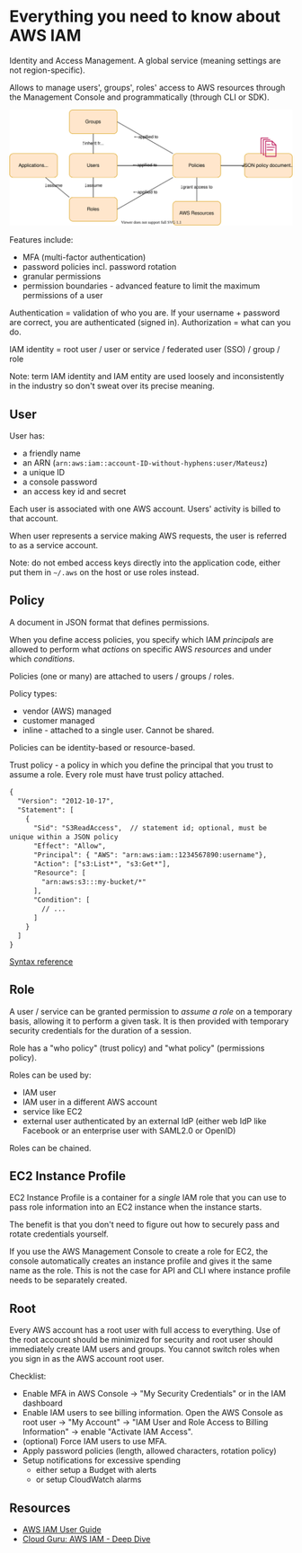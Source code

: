 # Everything you need to know about AWS IAM

Identity and Access Management. A global service (meaning settings are not region-specific).

Allows to manage users', groups', roles' access to AWS resources through the Management Console and programmatically (through CLI or SDK).

![AWS IAM entities](AWS-IAM-entities.svg)

Features include:
* MFA (multi-factor authentication)
* password policies incl. password rotation
* granular permissions
* permission boundaries - advanced feature to limit the maximum permissions of a user

Authentication = validation of who you are. If your username + password are correct, you are authenticated (signed in).
Authorization = what can you do.

IAM identity = root user / user or service / federated user (SSO) / group / role

Note: term IAM identity and IAM entity are used loosely and inconsistently in the industry so don't sweat over its precise meaning.


## User
User has:
* a friendly name
* an ARN (`arn:aws:iam::account-ID-without-hyphens:user/Mateusz`)
* a unique ID
* a console password
* an access key id and secret

Each user is associated with one AWS account. Users' activity is billed to that account.

When user represents a service making AWS requests, the user is referred to as a service account.

Note: do not embed access keys directly into the application code, either put them in `~/.aws` on the host or use roles instead.


## Policy
A document in JSON format that defines permissions.

When you define access policies, you  specify which IAM _principals_ are allowed to perform what _actions_ on specific AWS _resources_ and under which _conditions_.

Policies (one or many) are attached to users / groups / roles.

Policy types:
* vendor (AWS) managed
* customer managed
* inline - attached to a single user. Cannot be shared.

Policies can be identity-based or resource-based.

Trust policy - a policy in which you define the principal that you trust to assume a role. Every role must have trust policy attached.

```jsonc
{
  "Version": "2012-10-17",
  "Statement": [
    {
      "Sid": "S3ReadAccess",  // statement id; optional, must be unique within a JSON policy
      "Effect": "Allow",
      "Principal": { "AWS": "arn:aws:iam::1234567890:username"},
      "Action": ["s3:List*", "s3:Get*"],
      "Resource": [
        "arn:aws:s3:::my-bucket/*"
      ],
      "Condition": [
        // ...
      ]
    }
  ]
}
```
[Syntax reference](https://docs.aws.amazon.com/IAM/latest/UserGuide/reference_policies.html)


## Role
A user / service can be granted permission to _assume a role_ on a temporary basis, allowing it to perform a given task. It is then provided with temporary security credentials for the duration of a session.

Role has a "who policy" (trust policy) and "what policy" (permissions policy).

Roles can be used by:
* IAM user
* IAM user in a different AWS account
* service like EC2
* external user authenticated by an external IdP (either web IdP like Facebook or an enterprise user with SAML2.0 or OpenID)

Roles can be chained.


## EC2 Instance Profile
EC2 Instance Profile is a container for a _single_ IAM role that you can use to pass role information into an EC2 instance when the instance starts.

The benefit is that you don't need to figure out how to securely pass and rotate credentials yourself.

If you use the AWS Management Console to create a role for EC2, the console automatically creates an instance profile and gives it the same name as the role. This is not the case for API and CLI where instance profile needs to be separately created.


## Root
Every AWS account has a root user with full access to everything. Use of the root account should be minimized for security and root user should immediately create IAM users and groups. You cannot switch roles when you sign in as the AWS account root user.

Checklist:
* Enable MFA in AWS Console -> "My Security Credentials" or in the IAM dashboard
* Enable IAM users to see billing information. Open the AWS Console as root user -> "My Account" -> "IAM User and Role Access to Billing Information" -> enable "Activate IAM Access".
* (optional) Force IAM users to use MFA.
* Apply password policies (length, allowed characters, rotation policy)
* Setup notifications for excessive spending
  - either setup a Budget with alerts
  - or setup CloudWatch alarms

## Resources
* [AWS IAM User Guide](https://docs.aws.amazon.com/IAM/latest/UserGuide)
* [Cloud Guru: AWS IAM - Deep Dive](https://acloudguru.com/course/aws-iam-identity-and-access-management-deep-dive)



